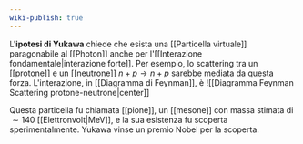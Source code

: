```yaml
---
wiki-publish: true
---
```

L'**ipotesi di Yukawa** chiede che esista una [[Particella virtuale]] paragonabile al [[Photon]] anche per l'[[Interazione fondamentale|interazione forte]]. Per esempio, lo scattering tra un [[protone]] e un [[neutrone]] $n+p \rightarrow n+p$ sarebbe mediata da questa forza. L'interazione, in [[Diagramma di Feynman]], è
![[Diagramma Feynman Scattering protone-neutrone|center]]

Questa particella fu chiamata [[pione]], un [[mesone]] con massa stimata di $\sim140$ [[Elettronvolt|MeV]], e la sua esistenza fu scoperta sperimentalmente. Yukawa vinse un premio Nobel per la scoperta.
